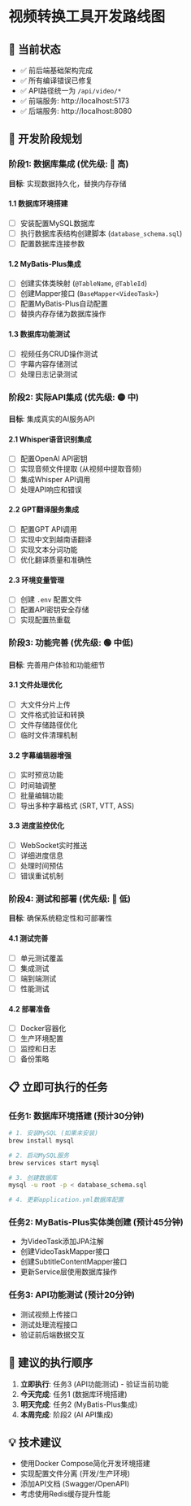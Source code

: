 # 视频转换工具开发路线图

## 🎯 当前状态
- ✅ 前后端基础架构完成
- ✅ 所有编译错误已修复
- ✅ API路径统一为 `/api/video/*`
- ✅ 前端服务: http://localhost:5173
- ✅ 后端服务: http://localhost:8080

## 🚀 开发阶段规划

### 阶段1: 数据库集成 (优先级: 🔴 高)
**目标**: 实现数据持久化，替换内存存储

#### 1.1 数据库环境搭建
- [ ] 安装配置MySQL数据库
- [ ] 执行数据库表结构创建脚本 (`database_schema.sql`)
- [ ] 配置数据库连接参数

#### 1.2 MyBatis-Plus集成
- [ ] 创建实体类映射 (`@TableName`, `@TableId`)
- [ ] 创建Mapper接口 (`BaseMapper<VideoTask>`)
- [ ] 配置MyBatis-Plus自动配置
- [ ] 替换内存存储为数据库操作

#### 1.3 数据库功能测试
- [ ] 视频任务CRUD操作测试
- [ ] 字幕内容存储测试
- [ ] 处理日志记录测试

### 阶段2: 实际API集成 (优先级: 🟡 中)
**目标**: 集成真实的AI服务API

#### 2.1 Whisper语音识别集成
- [ ] 配置OpenAI API密钥
- [ ] 实现音频文件提取 (从视频中提取音频)
- [ ] 集成Whisper API调用
- [ ] 处理API响应和错误

#### 2.2 GPT翻译服务集成
- [ ] 配置GPT API调用
- [ ] 实现中文到越南语翻译
- [ ] 实现文本分词功能
- [ ] 优化翻译质量和准确性

#### 2.3 环境变量管理
- [ ] 创建 `.env` 配置文件
- [ ] 配置API密钥安全存储
- [ ] 实现配置热重载

### 阶段3: 功能完善 (优先级: 🟢 中低)
**目标**: 完善用户体验和功能细节

#### 3.1 文件处理优化
- [ ] 大文件分片上传
- [ ] 文件格式验证和转换
- [ ] 文件存储路径优化
- [ ] 临时文件清理机制

#### 3.2 字幕编辑器增强
- [ ] 实时预览功能
- [ ] 时间轴调整
- [ ] 批量编辑功能
- [ ] 导出多种字幕格式 (SRT, VTT, ASS)

#### 3.3 进度监控优化
- [ ] WebSocket实时推送
- [ ] 详细进度信息
- [ ] 处理时间预估
- [ ] 错误重试机制

### 阶段4: 测试和部署 (优先级: 🔵 低)
**目标**: 确保系统稳定性和可部署性

#### 4.1 测试完善
- [ ] 单元测试覆盖
- [ ] 集成测试
- [ ] 端到端测试
- [ ] 性能测试

#### 4.2 部署准备
- [ ] Docker容器化
- [ ] 生产环境配置
- [ ] 监控和日志
- [ ] 备份策略

## 📋 立即可执行的任务

### 任务1: 数据库环境搭建 (预计30分钟)
```bash
# 1. 安装MySQL (如果未安装)
brew install mysql

# 2. 启动MySQL服务
brew services start mysql

# 3. 创建数据库
mysql -u root -p < database_schema.sql

# 4. 更新application.yml数据库配置
```

### 任务2: MyBatis-Plus实体类创建 (预计45分钟)
- 为VideoTask添加JPA注解
- 创建VideoTaskMapper接口
- 创建SubtitleContentMapper接口
- 更新Service层使用数据库操作

### 任务3: API功能测试 (预计20分钟)
- 测试视频上传接口
- 测试处理流程接口
- 验证前后端数据交互

## 🎯 建议的执行顺序

1. **立即执行**: 任务3 (API功能测试) - 验证当前功能
2. **今天完成**: 任务1 (数据库环境搭建)
3. **明天完成**: 任务2 (MyBatis-Plus集成)
4. **本周完成**: 阶段2 (AI API集成)

## 💡 技术建议

- 使用Docker Compose简化开发环境搭建
- 实现配置文件分离 (开发/生产环境)
- 添加API文档 (Swagger/OpenAPI)
- 考虑使用Redis缓存提升性能 